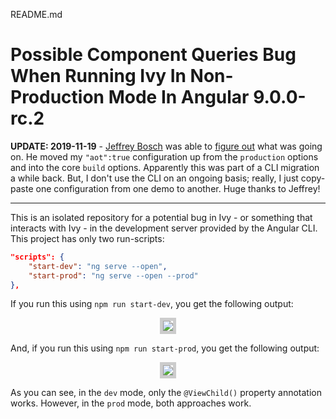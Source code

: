 README.md

# Possible Component Queries Bug When Running Ivy In Non-Production Mode In Angular 9.0.0-rc.2

**UPDATE: 2019-11-19** - [Jeffrey Bosch](https://jefiozie.github.io/) was able to [figure out](https://github.com/bennadel/Component-Queries-Ivy-Bug-Angular9/pull/1/files) what was going on. He moved my `"aot":true` configuration up from the `production` options and into the core `build` options. Apparently this was part of a CLI migration a while back. But, I don't use the CLI on an ongoing basis; really, I just copy-paste one configuration from one demo to another. Huge thanks to Jeffrey!

----

This is an isolated repository for a potential bug in Ivy - or something that interacts with Ivy - in the development server provided by the Angular CLI. This project has only two run-scripts:

```json
"scripts": {
	"start-dev": "ng serve --open",
	"start-prod": "ng serve --open --prod"
},
```

If you run this using `npm run start-dev`, you get the following output:

<p align="center">
	<img src="./start-dev-screenshot.png?raw=true" style="display: inline-block ; border: 5px solid #cccccc ;" />
</p>

And, if you run this using `npm run start-prod`, you get the following output:

<p align="center">
	<img src="./start-prod-screenshot.png?raw=true" style="display: inline-block ; border: 5px solid #cccccc ;" />
</p>

As you can see, in the `dev` mode, only the `@ViewChild()` property annotation works. However, in the `prod` mode, both approaches work.
